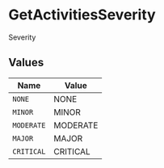 # GetActivitiesSeverity

Severity


## Values

| Name       | Value      |
| ---------- | ---------- |
| `NONE`     | NONE       |
| `MINOR`    | MINOR      |
| `MODERATE` | MODERATE   |
| `MAJOR`    | MAJOR      |
| `CRITICAL` | CRITICAL   |